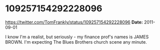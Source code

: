 # 109257154292228096
https://twitter.com/TomFrankly/status/109257154292228096
**Date:** 2011-09-01

I know I'm a realist, but seriously - my finance prof's names is JAMES BROWN. I'm expecting The Blues Brothers church scene any minute.
